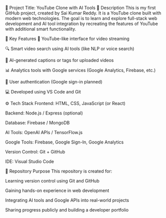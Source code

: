 📌 Project Title: YouTube Clone with AI Tools
🔖 Description
This is my first GitHub project, created by Sai Kumar Reddy. It is a YouTube clone built with modern web technologies. The goal is to learn and explore full-stack web development and AI tool integration by recreating the features of YouTube with additional smart functionality.

🌟 Key Features
🎥 YouTube-like interface for video streaming

🔍 Smart video search using AI tools (like NLP or voice search)

🧠 AI-generated captions or tags for uploaded videos

📊 Analytics tools with Google services (Google Analytics, Firebase, etc.)

🔐 User authentication (Google sign-in planned)

💻 Developed using VS Code and Git

⚙️ Tech Stack
Frontend: HTML, CSS, JavaScript (or React)

Backend: Node.js / Express (optional)

Database: Firebase / MongoDB

AI Tools: OpenAI APIs / TensorFlow.js

Google Tools: Firebase, Google Sign-In, Google Analytics

Version Control: Git + GitHub

IDE: Visual Studio Code

📁 Repository Purpose
This repository is created for:

Learning version control using Git and GitHub

Gaining hands-on experience in web development

Integrating AI tools and Google APIs into real-world projects

Sharing progress publicly and building a developer portfolio
